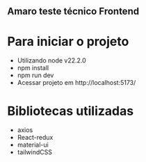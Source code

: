 ## Amaro teste técnico Frontend

# Para iniciar o projeto
- Utilizando node v22.2.0
- npm install
- npm run dev
- Acessar projeto em http://localhost:5173/

# Bibliotecas utilizadas
- axios
- React-redux
- material-ui
- tailwindCSS
